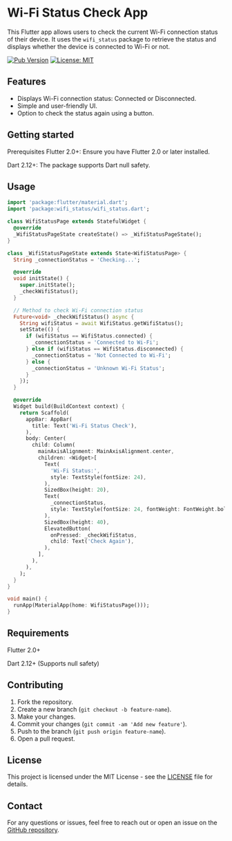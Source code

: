 # Wi-Fi Status Check App

This Flutter app allows users to check the current Wi-Fi connection status of their device. It uses the `wifi_status` package to retrieve the status and displays whether the device is connected to Wi-Fi or not.

[![Pub Version](https://img.shields.io/pub/v/wifi_status.svg)](https://pub.dev/packages/wifi_status)
[![License: MIT](https://img.shields.io/badge/License-MIT-yellow.svg)](https://opensource.org/licenses/MIT)


## Features
- Displays Wi-Fi connection status: Connected or Disconnected.
- Simple and user-friendly UI.
- Option to check the status again using a button.

## Getting started

Prerequisites
Flutter 2.0+: Ensure you have Flutter 2.0 or later installed.

Dart 2.12+: The package supports Dart null safety.

## Usage


```dart
import 'package:flutter/material.dart';
import 'package:wifi_status/wifi_status.dart';

class WifiStatusPage extends StatefulWidget {
  @override
  _WifiStatusPageState createState() => _WifiStatusPageState();
}

class _WifiStatusPageState extends State<WifiStatusPage> {
  String _connectionStatus = 'Checking...';

  @override
  void initState() {
    super.initState();
    _checkWifiStatus();
  }

  // Method to check Wi-Fi connection status
  Future<void> _checkWifiStatus() async {
    String wifiStatus = await WifiStatus.getWifiStatus();
    setState(() {
      if (wifiStatus == WifiStatus.connected) {
        _connectionStatus = 'Connected to Wi-Fi';
      } else if (wifiStatus == WifiStatus.disconnected) {
        _connectionStatus = 'Not Connected to Wi-Fi';
      } else {
        _connectionStatus = 'Unknown Wi-Fi Status';
      }
    });
  }

  @override
  Widget build(BuildContext context) {
    return Scaffold(
      appBar: AppBar(
        title: Text('Wi-Fi Status Check'),
      ),
      body: Center(
        child: Column(
          mainAxisAlignment: MainAxisAlignment.center,
          children: <Widget>[
            Text(
              'Wi-Fi Status:',
              style: TextStyle(fontSize: 24),
            ),
            SizedBox(height: 20),
            Text(
              _connectionStatus,
              style: TextStyle(fontSize: 24, fontWeight: FontWeight.bold),
            ),
            SizedBox(height: 40),
            ElevatedButton(
              onPressed: _checkWifiStatus,
              child: Text('Check Again'),
            ),
          ],
        ),
      ),
    );
  }
}

void main() {
  runApp(MaterialApp(home: WifiStatusPage()));
}

```
## Requirements
Flutter 2.0+

Dart 2.12+ (Supports null safety)

## Contributing

1. Fork the repository.
2. Create a new branch (`git checkout -b feature-name`).
3. Make your changes.
4. Commit your changes (`git commit -am 'Add new feature'`).
5. Push to the branch (`git push origin feature-name`).
6. Open a pull request.

## License

This project is licensed under the MIT License - see the [LICENSE](LICENSE) file for details.


## Contact
For any questions or issues, feel free to reach out or open an issue on the [GitHub repository](https://github.com/mahafujerrahman/wifi_status_check.git).
